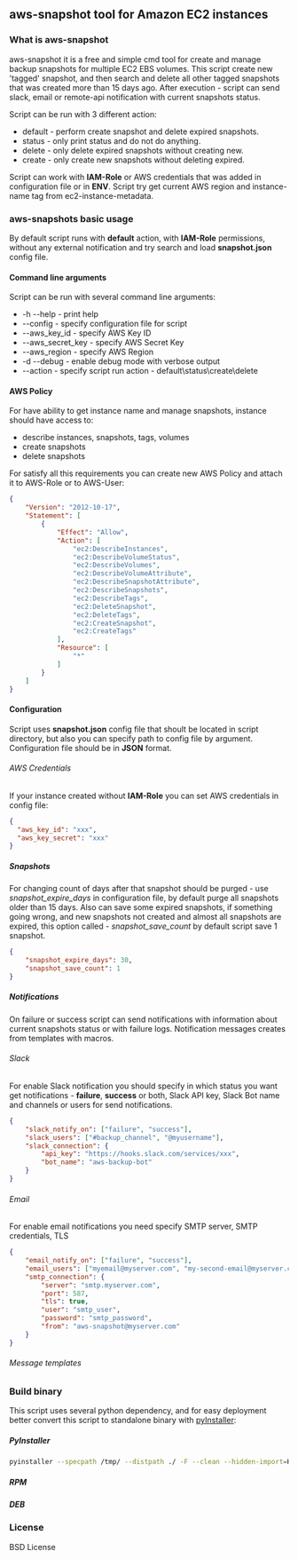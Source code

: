 ## aws-snapshot tool for Amazon EC2 instances

### What is aws-snapshot
aws-snapshot it is a free and simple cmd tool for create and manage backup snapshots for multiple EC2 EBS volumes. 
This script create new 'tagged' snapshot, and then search and delete all other tagged snapshots that was created more than 15 days ago.
After execution - script can send slack, email or remote-api notification with current snapshots status.

Script can be run with 3 different action:

* default - perform create snapshot and delete expired snapshots.
* status - only print status and do not do anything.
* delete - only delete expired snapshots without creating new.
* create - only create new snapshots without deleting expired.

Script can work with **IAM-Role** or AWS credentials that was added in configuration file or in **ENV**. 
Script try get current AWS region and instance-name tag from ec2-instance-metadata.

### aws-snapshots basic usage
By default script runs with **default** action, with **IAM-Role** permissions, without any external notification and try search and load **snapshot.json** config file.

#### Command line arguments
Script can be run with several command line arguments: 

* -h --help - print help
* --config - specify configuration file for script
* --aws_key_id - specify AWS Key ID
* --aws_secret_key - specify AWS Secret Key
* --aws_region - specify AWS Region
* -d --debug - enable debug mode with verbose output
* --action - specify script run action - default\status\create\delete

#### AWS Policy
For have ability to get instance name and manage snapshots, instance should have access to:
* describe instances, snapshots, tags, volumes 
* create snapshots
* delete snapshots

For satisfy all this requirements you can create new AWS Policy and attach it to AWS-Role or to AWS-User: 

```json
{
    "Version": "2012-10-17",
    "Statement": [
        {
            "Effect": "Allow",
            "Action": [
                "ec2:DescribeInstances",
                "ec2:DescribeVolumeStatus",
                "ec2:DescribeVolumes",
                "ec2:DescribeVolumeAttribute",
                "ec2:DescribeSnapshotAttribute",
                "ec2:DescribeSnapshots",
                "ec2:DescribeTags",
                "ec2:DeleteSnapshot",
                "ec2:DeleteTags",
                "ec2:CreateSnapshot",
                "ec2:CreateTags"
            ],
            "Resource": [
                "*"
            ]
        }
    ]
} 
```

#### Configuration
Script uses **snapshot.json** config file that shoult be located in script directory, but also you can specify path to config file by argument.
Configuration file should be in **JSON** format.

###### AWS Credentials
If your instance created without **IAM-Role** you can set AWS credentials in config file:
```json
{
  "aws_key_id": "xxx",
  "aws_key_secret": "xxx"
}
```

##### Snapshots
For changing count of days after that snapshot should be purged - use *snapshot_expire_days* in configuration file, by default purge all snapshots older than 15 days.
Also can save some expired snapshots, if something going wrong, and new snapshots not created and almost all snapshots are expired, this option called - *snapshot_save_count* by default script save 1 snapshot.  
```json
{
    "snapshot_expire_days": 30,
    "snapshot_save_count": 1
}
```

##### Notifications
On failure or success script can send notifications with information about current snapshots status or with failure logs.
Notification messages creates from templates with macros.

###### Slack
For enable Slack notification you should specify in which status you want get notifications - **failure**, **success** or both, Slack API key, Slack Bot name and channels or users for send notifications.
```json
{
    "slack_notify_on": ["failure", "success"],
    "slack_users": ["#backup_channel", "@myusername"],
    "slack_connection": {
        "api_key": "https://hooks.slack.com/services/xxx",
        "bot_name": "aws-backup-bot"
    }
}
```

###### Email
For enable email notifications you need specify SMTP server, SMTP credentials, TLS

```json
{
    "email_notify_on": ["failure", "success"],
    "email_users": ["myemail@myserver.com", "my-second-email@myserver.com"],
    "smtp_connection": {
        "server": "smtp.myserver.com",
        "port": 587,
        "tls": true,
        "user": "smtp_user",
        "password": "smtp_password",
        "from": "aws-snapshot@myserver.com"
    } 
}
```

###### Message templates

### Build binary
This script uses several python dependency, and for easy deployment better convert this script to standalone binary with [pyInstaller](http://www.pyinstaller.org/):

##### PyInstaller
```bash
pyinstaller --specpath /tmp/ --distpath ./ -F --clean --hidden-import=HTMLParser ./aws-snapshot.py
```

##### RPM
##### DEB

### License
BSD License